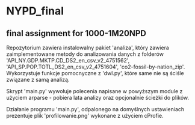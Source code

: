 # NYPD_final
## final assignment for 1000-1M20NPD

Repozytorium zawiera instalowalny pakiet 'analiza', który zawiera zaimplementowane metody do analizowania danych z folderów 'API_NY.GDP.MKTP.CD_DS2_en_csv_v2_4751562', 'API_SP.POP.TOTL_DS2_en_csv_v2_4751604', 'co2-fossil-by-nation_zip'. Wykorzystuje funkcje pomocnyczne z 'dwl.py', które same nie są ściśle związane z samą analizą.

Skrypt 'main.py' wywołuje polecenia napisane w powyższym module z użyciem arparse - pobiera lata analizy oraz opcjonalnie ścieżki do plików.

Działanie programu 'main.py', odpalonego na domyślnych ustawieniach prezentuje plik 'profilowanie.png' wykonane z użyciem cProfie.
